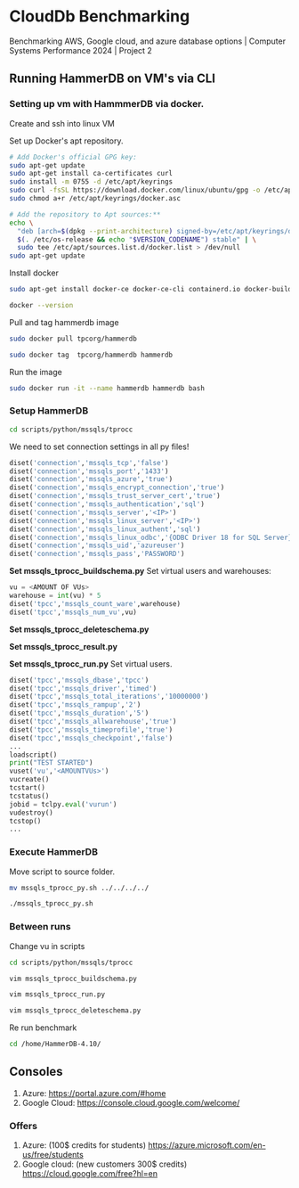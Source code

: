 # CloudDb Benchmarking
Benchmarking AWS, Google cloud, and azure database options | Computer Systems Performance 2024 | Project 2

## Running HammerDB on VM's via CLI
### Setting up vm with HammmerDB via docker.
Create and ssh into linux VM

Set up Docker's apt repository.
```bash
# Add Docker's official GPG key:
sudo apt-get update
sudo apt-get install ca-certificates curl
sudo install -m 0755 -d /etc/apt/keyrings
sudo curl -fsSL https://download.docker.com/linux/ubuntu/gpg -o /etc/apt/keyrings/docker.asc
sudo chmod a+r /etc/apt/keyrings/docker.asc

# Add the repository to Apt sources:**
echo \
  "deb [arch=$(dpkg --print-architecture) signed-by=/etc/apt/keyrings/docker.asc] https://download.docker.com/linux/ubuntu \
  $(. /etc/os-release && echo "$VERSION_CODENAME") stable" | \
  sudo tee /etc/apt/sources.list.d/docker.list > /dev/null
sudo apt-get update
```

Install docker
```bash
sudo apt-get install docker-ce docker-ce-cli containerd.io docker-buildx-plugin docker-compose-plugin
```
```bash
docker --version
```
Pull and tag hammerdb image
```bash
sudo docker pull tpcorg/hammerdb
```

```bash
sudo docker tag  tpcorg/hammerdb hammerdb
```

Run the image
```bash
sudo docker run -it --name hammerdb hammerdb bash
```

### Setup HammerDB
```bash
cd scripts/python/mssqls/tprocc
```
We need to set connection settings in all py files!
```python
diset('connection','mssqls_tcp','false')
diset('connection','mssqls_port','1433')
diset('connection','mssqls_azure','true')
diset('connection','mssqls_encrypt_connection','true')
diset('connection','mssqls_trust_server_cert','true')
diset('connection','mssqls_authentication','sql')
diset('connection','mssqls_server','<IP>')
diset('connection','mssqls_linux_server','<IP>')
diset('connection','mssqls_linux_authent','sql')
diset('connection','mssqls_linux_odbc','{ODBC Driver 18 for SQL Server}')
diset('connection','mssqls_uid','azureuser')
diset('connection','mssqls_pass','PASSWORD')
```
**Set mssqls_tprocc_buildschema.py**
Set virtual users and warehouses:
```python
vu = <AMOUNT OF VUs>
warehouse = int(vu) * 5
diset('tpcc','mssqls_count_ware',warehouse)
diset('tpcc','mssqls_num_vu',vu)
```


**Set mssqls_tprocc_deleteschema.py**

**Set mssqls_tprocc_result.py**

**Set mssqls_tprocc_run.py**
Set virtual users.
```python
diset('tpcc','mssqls_dbase','tpcc')
diset('tpcc','mssqls_driver','timed')
diset('tpcc','mssqls_total_iterations','10000000')
diset('tpcc','mssqls_rampup','2')
diset('tpcc','mssqls_duration','5')
diset('tpcc','mssqls_allwarehouse','true')
diset('tpcc','mssqls_timeprofile','true')
diset('tpcc','mssqls_checkpoint','false')
...
loadscript()
print("TEST STARTED")
vuset('vu','<AMOUNTVUs>')
vucreate()
tcstart()
tcstatus()
jobid = tclpy.eval('vurun')
vudestroy()
tcstop()
...
```



### Execute HammerDB
Move script to source folder.
```bash
mv mssqls_tprocc_py.sh ../../../../
```
```bash
./mssqls_tprocc_py.sh
```

### Between runs
Change vu in scripts
```bash
cd scripts/python/mssqls/tprocc
```
```bash
vim mssqls_tprocc_buildschema.py
```
```bash
vim mssqls_tprocc_run.py
```
```bash
vim mssqls_tprocc_deleteschema.py
```
Re run benchmark
```bash
cd /home/HammerDB-4.10/
```


## Consoles

1. Azure: https://portal.azure.com/#home
2. Google Cloud: https://console.cloud.google.com/welcome/

### Offers
1. Azure: (100$ credits for students)  https://azure.microsoft.com/en-us/free/students
2. Google cloud: (new customers 300$ credits) https://cloud.google.com/free?hl=en
